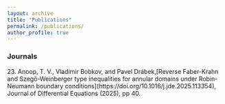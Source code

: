 ```yaml
---
layout: archive
title: "Publications"
permalink: /publications/
author_profile: true
---
```

<h3>Journals</h3>
23. Anoop, T. V., Vladimir Bobkov, and Pavel Drábek,[Reverse Faber-Krahn and Szegő-Weinberger type inequalities for annular domains under Robin-Neumann boundary conditions](https://doi.org/10.1016/j.jde.2025.113354), Journal of Differential Equations (2025), pp 40.   




